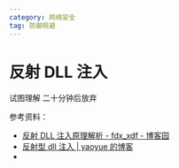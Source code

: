 ```yaml
---
category: 网络安全
tag: 防御规避
---
```


# 反射 DLL 注入

试图理解 二十分钟后放弃

<!-- more -->

参考资料：

- [反射 DLL 注入原理解析 - fdx_xdf - 博客园](https://www.cnblogs.com/fdxsec/p/18300826)
- [反射型 dll 注入 | yaoyue 的博客](https://yaoyue123.github.io/2021/01/31/Windows-Reflective-dllinject/)
-
